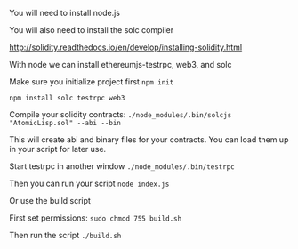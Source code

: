 You will need to install node.js

You will also need to install the solc compiler

http://solidity.readthedocs.io/en/develop/installing-solidity.html

With node we can install ethereumjs-testrpc, web3, and solc

Make sure you initialize project first
`npm init`

`npm install solc testrpc web3`

Compile your solidity contracts:
`./node_modules/.bin/solcjs "AtomicLisp.sol" --abi --bin`

This will create abi and binary files for your contracts. You can load them up in your script for later use.

Start testrpc in another window
`./node_modules/.bin/testrpc`

Then you can run your script `node index.js`

Or use the build script

First set permissions: 
`sudo chmod 755 build.sh`

Then run the script `./build.sh`